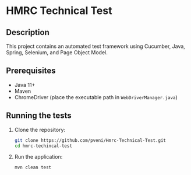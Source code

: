 # HMRC Technical Test

## Description

This project contains an automated test framework using Cucumber, Java, Spring, Selenium, and Page Object Model.

## Prerequisites

- Java 11+
- Maven
- ChromeDriver (place the executable path in `WebDriverManager.java`)

## Running the tests

1. Clone the repository:
   ```sh
   git clone https://github.com/pveni/Hmrc-Technical-Test.git
   cd hmrc-techincal-test

2. Run the application:
   ```sh
   mvn clean test